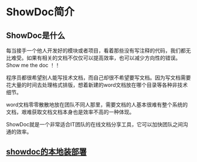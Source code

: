 # ShowDoc简介

## ShowDoc是什么

每当接手一个他人开发好的模块或者项目，看着那些没有写注释的代码，我们都无比难受。如果有相关的文档不仅仅可以提高效率，也可以减少方向性的错误。Show me the doc ！！

程序员都很希望别人能写技术文档，而自己却很不希望要写文档。因为写文档需要花大量的时间去处理格式排版，想着新建的word文档放在哪个目录等各种非技术细节。

word文档零零散散地放在团队不同人那里，需要文档的人基本很难有整个系统的文档，艰难获取文档文档本身也是效率不高的一种体现。

ShowDoc就是一个非常适合IT团队的在线文档分享工具，它可以加快团队之间沟通的效率。

## [showdoc的本地装部署](https://www.showdoc.com.cn/help/65610)